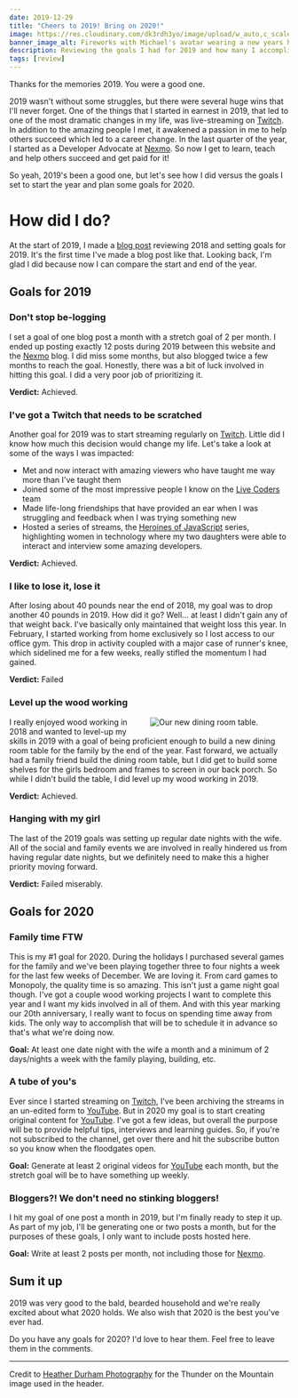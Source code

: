 ```yaml
---
date: 2019-12-29 
title: "Cheers to 2019! Bring on 2020!"
image: https://res.cloudinary.com/dk3rdh3yo/image/upload/w_auto,c_scale/Artboard_2_k3mgba.png
banner_image_alt: Fireworks with Michael's avatar wearing a new years hat.
description: Reviewing the goals I had for 2019 and how many I accomplished. Then start setting goals for 2020.
tags: [review]
---
```


Thanks for the memories 2019. You were a good one.

2019 wasn't without some struggles, but there were several huge wins that I'll never forget. One of the things
that I started in earnest in 2019, that led to one of the most dramatic changes in my life, was live-streaming on
[Twitch]. In addition to the amazing people I met, it awakened a passion in me to help others succeed which led
to a career change. In the last quarter of the year, I started as a Developer Advocate at [Nexmo]. So now I
get to learn, teach and help others succeed and get paid for it!

So yeah, 2019's been a good one, but let's see how I did versus the goals I set to start the year and plan some
goals for 2020.

<!--more-->

# How did I do?

At the start of 2019, I made a [blog post](https://baldbeardedbuilder.com/posts/2018-year-in-review/) reviewing
2018 and setting goals for 2019. It's the first time I've made a blog post like that. Looking back, I'm glad
I did because now I can compare the start and end of the year.

## Goals for 2019

### Don't stop be-logging

I set a goal of one blog post a month with a stretch goal of 2 per month. I ended up posting exactly 12
posts during 2019 between this website and the [Nexmo] blog. I did miss some months, but also blogged twice
a few months to reach the goal. Honestly, there was a bit of luck involved in hitting this goal. I did a very
poor job of prioritizing it.

**Verdict:** Achieved.

### I've got a Twitch that needs to be scratched

Another goal for 2019 was to start streaming regularly on [Twitch]. Little did I know how much this decision would
change my life. Let's take a look at some of the ways I was impacted:

- Met and now interact with amazing viewers who have taught me way more than I've taught them
- Joined some of the most impressive people I know on the [Live Coders] team
- Made life-long friendships that have provided an ear when I was struggling and feedback when I was trying something
  new
- Hosted a series of streams, the [Heroines of JavaScript] series, highlighting women in technology where my two
  daughters were able to interact and interview some amazing developers.

**Verdict:** Achieved.

### I like to lose it, lose it

After losing about 40 pounds near the end of 2018, my goal was to drop another 40 pounds in 2019. How did it go?
Well... at least I didn't gain any of that weight back. I've basically only maintained that weight loss this year.
In February, I started working from home exclusively so I lost access to our office gym. This drop
in activity coupled with a major case of runner's knee, which sidelined me for a few weeks, really stifled the momentum
I had gained.

**Verdict:** Failed

### Level up the wood working

<figure style="width:250px;float:right;margin: 0 0 10px 10px">
    <img src="https://res.cloudinary.com/dk3rdh3yo/image/upload/w_auto,c_scale/53030755_2228476424037910_6307370620143831616_n_igcxrg.jpg" alt="Our new dining room table.">
</figure>

I really enjoyed wood working in 2018 and wanted to level-up my skills in 2019 with a goal of being proficient enough
to build a new dining room table for the family by the end of the year. Fast forward, we actually had a family
friend build the dining room table, but I did get to build some shelves for the girls bedroom and frames to screen in
our back porch. So while I didn't build the table, I did level up my wood working in 2019.

**Verdict:** Achieved.

### Hanging with my girl

The last of the 2019 goals was setting up regular date nights with the wife. All of the social and family events we
are involved in really hindered us from having regular date nights, but we definitely need to make this a higher priority
moving forward.

**Verdict:** Failed miserably.

## Goals for 2020

### Family time FTW

This is my #1 goal for 2020. During the holidays I purchased several games for the family and we've been playing together
three to four nights a week for the last few weeks of December. We are loving it. From card games to Monopoly, the quality
time is so amazing. This isn't just a game night goal though. I've got a couple wood working projects I want to complete
this year and I want my kids involved in all of them. And with this year marking our 20th anniversary, I really want to
focus on spending time away from kids. The only way to accomplish that will be to schedule it in advance so that's what
we're doing now.

**Goal:** At least one date night with the wife a month and a minimum of 2 days/nights a week with the family playing, building, etc.

### A tube of you's

Ever since I started streaming on [Twitch], I've been archiving the streams in an un-edited form to [YouTube]. But in
2020 my goal is to start creating original content for [YouTube]. I've got a few ideas, but overall the purpose will
be to provide helpful tips, interviews and learning guides. So, if you're not subscribed to the channel, get over
there and hit the subscribe button so you know when the floodgates open.

**Goal:** Generate at least 2 original videos for [YouTube] each month, but the stretch goal will be to have something up weekly.

### Bloggers?! We don't need no stinking bloggers!

I hit my goal of one post a month in 2019, but I'm finally ready to step it up. As part of my job, I'll be generating one or two posts a month, but for the purposes of these goals, I only want to include posts hosted here.

**Goal:** Write at least 2 posts per month, not including those for [Nexmo].

## Sum it up

2019 was very good to the bald, bearded household and we're really excited about what 2020 holds. We also wish that 2020
is the best you've ever had.

Do you have any goals for 2020? I'd love to hear them. Feel free to leave them in the comments.

---

Credit to [Heather Durham Photography](https://blog.heatherdurhamphotography.com/) for the Thunder on the Mountain image used in the header.

[twitch]: https://twitch.tv/baldbeardedbuilder
[nexmo]: https://nexmo.com
[live coders]: https://livecoders.dev
[heroines of javascript]: https://women-in-tech.online/
[youtube]: https://www.youtube.com/c/baldbeardedbuilder/
